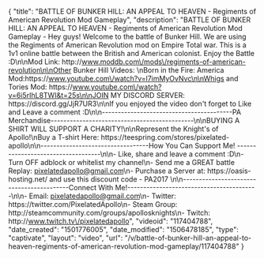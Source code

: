 {
    "title": "BATTLE OF BUNKER HILL: AN APPEAL TO HEAVEN - Regiments of American Revolution Mod Gameplay",
    "description": "BATTLE OF BUNKER HILL: AN APPEAL TO HEAVEN - Regiments of American Revolution Mod Gameplay - Hey guys! Welcome to the battle of Bunker Hill. We are using the Regiments of American Revolution mod on Empire Total war. This is a 1v1 online battle between the British and American colonist. Enjoy the Battle :D\n\nMod Link: http:\/\/www.moddb.com\/mods\/regiments-of-american-revolution\n\nOther Bunker Hill Videos: \nBorn in the Fire: America Mod:https:\/\/www.youtube.com\/watch?v=l7imMyOvNvc\n\nWhigs and Tories Mod: https:\/\/www.youtube.com\/watch?v=6i5rIhL8TWI&t=25s\n\nJOIN MY DISCORD SERVER: https:\/\/discord.gg\/JjR7UR3\n\nIf you enjoyed the video don't forget to Like and Leave a comment :D\n\n-----------------------------------------PA Merchandise---------------------------------------------\n\nBUYING A SHIRT WILL SUPPORT A CHARITY!\n\nRepresent the Knight's of Apollo!\nBuy a T-shirt Here: https:\/\/teespring.com\/stores\/pixelated-apollo\n\n----------------------------------How You Can Support Me! -----------------------------------\n\n- Like, share and leave a comment :D\n- Turn OFF adblock or whitelist my channel\n- Send me a GREAT battle Replay: pixelatedapollo@gmail.com\n- Purchase a Server at: https:\/\/oasis-hosting.net\/ and use this discount code - PA2017 \n\n------------------------------------------Connect With Me!-----------------------------------------\n\n- Email: pixelatedapollo@gmail.com\n- Twitter: https:\/\/twitter.com\/PixelatedApollo\n- Steam Group:  http:\/\/steamcommunity.com\/groups\/apollosknights\n- Twitch: http:\/\/www.twitch.tv\/pixelatedapollo",
    "videoid": "117404788",
    "date_created": "1501776005",
    "date_modified": "1506478185",
    "type": "captivate",
    "layout": "video",
    "url": "\/v\/battle-of-bunker-hill-an-appeal-to-heaven-regiments-of-american-revolution-mod-gameplay\/117404788"
}